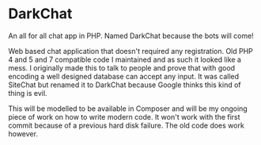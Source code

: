 # DarkChat
An all for all chat app in PHP. Named DarkChat because the bots will come!

Web based chat application that doesn't required any registration. Old PHP 4 and 5 and 7 compatible code I maintained and as such it looked like a mess. I originally made this to talk to people and prove that with good encoding a well designed database can accept any input. It was called SiteChat but renamed it to DarkChat because Google thinks this kind of thing is evil.

This will be modelled to be available in Composer and will be my ongoing piece of work on how to write modern code. It won't work with the first commit because of a previous hard disk failure. The old code does work however.

